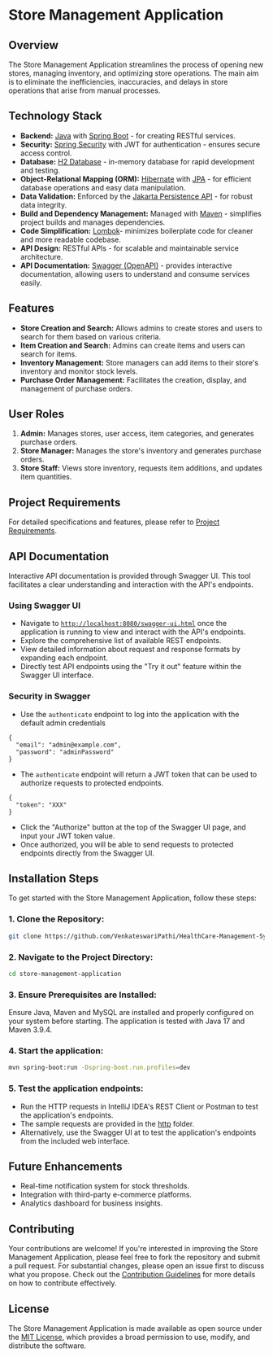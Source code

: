 # Store Management Application

## Overview

The Store Management Application streamlines the process of opening new stores, managing inventory, and optimizing store
operations. The main aim is to eliminate the inefficiencies, inaccuracies, and delays in store operations that arise
from manual processes.

## Technology Stack

- **Backend:** [Java](https://www.java.com/) with [Spring Boot](https://spring.io/projects/spring-boot) - for creating
  RESTful services.
- **Security:** [Spring Security](https://spring.io/projects/spring-security) with JWT for authentication - ensures
  secure access control.
- **Database:** [H2 Database](https://www.h2database.com/) - in-memory database for rapid development and testing.
- **Object-Relational Mapping (ORM):** [Hibernate](https://hibernate.org/)
  with [JPA](https://jakarta.ee/specifications/persistence/) - for efficient database operations and easy data
  manipulation.
- **Data Validation:** Enforced by the [Jakarta Persistence API](https://jakarta.ee/specifications/persistence/) - for
  robust data integrity.
- **Build and Dependency Management:** Managed with [Maven](https://maven.apache.org/) - simplifies project builds and
  manages dependencies.
- **Code Simplification:** [Lombok](https://projectlombok.org/)- minimizes boilerplate code for cleaner and more
  readable codebase.
- **API Design:** RESTful APIs - for scalable and maintainable service architecture.
- **API Documentation:** [Swagger (OpenAPI)](https://swagger.io/) - provides interactive documentation, allowing users
  to understand and consume services easily.

## Features

- **Store Creation and Search:** Allows admins to create stores and users to search for them based on various criteria.
- **Item Creation and Search:** Admins can create items and users can search for items.
- **Inventory Management:** Store managers can add items to their store's inventory and monitor stock levels.
- **Purchase Order Management:** Facilitates the creation, display, and management of purchase orders.

## User Roles

1. **Admin:** Manages stores, user access, item categories, and generates purchase orders.
2. **Store Manager:** Manages the store's inventory and generates purchase orders.
3. **Store Staff:** Views store inventory, requests item additions, and updates item quantities.

## Project Requirements

For detailed specifications and features, please refer to [Project Requirements](ProjectRequirements.md).

## API Documentation

Interactive API documentation is provided through Swagger UI. This tool facilitates a clear understanding and
interaction with the API's endpoints.

### Using Swagger UI

- Navigate to [`http://localhost:8080/swagger-ui.html`](http://localhost:8080/swagger-ui.html) once the application is
  running to view and interact with the API's endpoints.
- Explore the comprehensive list of available REST endpoints.
- View detailed information about request and response formats by expanding each endpoint.
- Directly test API endpoints using the "Try it out" feature within the Swagger UI interface.

### Security in Swagger

- Use the `authenticate` endpoint to log into the application with the default admin credentials

```
{
  "email": "admin@example.com",
  "password": "adminPassword"
}
```

- The `authenticate` endpoint will return a JWT token that can be used to authorize requests to protected endpoints.

```
{
  "token": "XXX"
}
```

- Click the "Authorize" button at the top of the Swagger UI page, and input your JWT token value.
- Once authorized, you will be able to send requests to protected endpoints directly from the Swagger UI.

## Installation Steps

To get started with the Store Management Application, follow these steps:

### 1. **Clone the Repository:**

```bash
git clone https://github.com/VenkateswariPathi/HealthCare-Management-System
```

### 2. Navigate to the Project Directory:

```bash
cd store-management-application
```

### 3. Ensure Prerequisites are Installed:

Ensure Java, Maven and MySQL are installed and properly configured on your system before starting.
The application is tested with Java 17 and Maven 3.9.4.

### 4. Start the application:

```bash
mvn spring-boot:run -Dspring-boot.run.profiles=dev
```

### 5. Test the application endpoints:

- Run the HTTP requests in IntelliJ IDEA's REST Client or Postman to test the application's endpoints.
- The sample requests are provided in the [http](http) folder.
- Alternatively, use the Swagger UI at to test the application's endpoints from the included web interface.

## Future Enhancements

- Real-time notification system for stock thresholds.
- Integration with third-party e-commerce platforms.
- Analytics dashboard for business insights.

## Contributing

Your contributions are welcome! If you're interested in improving the Store Management Application, please feel free to
fork the repository and submit a pull request. For substantial changes, please open an issue first to discuss what you
propose. Check out the [Contribution Guidelines](CONTRIBUTING.md) for more details on how to contribute effectively.

## License

The Store Management Application is made available as open source under the [MIT License](LICENSE.txt), which provides a
broad permission to use, modify, and distribute the software.


